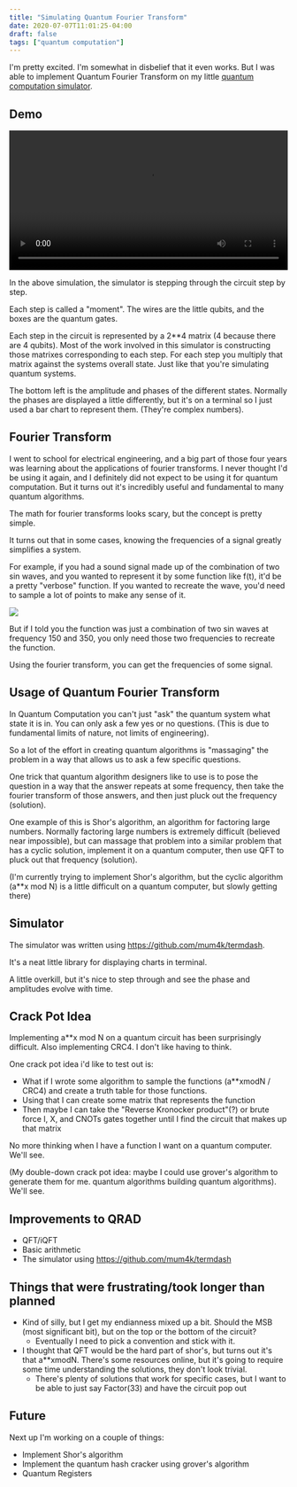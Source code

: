 ```yaml
---
title: "Simulating Quantum Fourier Transform"
date: 2020-07-07T11:01:25-04:00
draft: false
tags: ["quantum computation"]
---
```


I'm pretty excited. I'm somewhat in disbelief that it even works. But I was able to implement Quantum Fourier Transform on my little [quantum computation simulator](https://github.com/c0nrad/qrad).

<!--more-->

## Demo

<div style="text-align: center">
<video controls src="/iqft.mp4" style="width: 100%;" autoplay loop ></video>
</div>

In the above simulation, the simulator is stepping through the circuit step by step. 

Each step is called a "moment". The wires are the little qubits, and the boxes are the quantum gates.

Each step in the circuit is represented by a 2**4 matrix (4 because there are 4 qubits). Most of the work involved in this simulator is constructing those matrixes corresponding to each step. For each step you multiply that matrix against the systems overall state. Just like that you're simulating quantum systems.

The bottom left is the amplitude and phases of the different states. Normally the phases are displayed a little differently, but it's on a terminal so I just used a bar chart to represent them. (They're complex numbers).

## Fourier Transform

I went to school for electrical engineering, and a big part of those four years was learning about the applications of fourier transforms. I never thought I'd be using it again, and I definitely did not expect to be using it for quantum computation. But it turns out it's incredibly useful and fundamental to many quantum algorithms.

The math for fourier transforms looks scary, but the concept is pretty simple. 

It turns out that in some cases, knowing the frequencies of a signal greatly simplifies a system. 

For example, if you had a sound signal made up of the combination of two sin waves, and you wanted to represent it by some function like f(t), it'd be a pretty "verbose" function. If you wanted to recreate the wave, you'd need to sample a lot of points to make any sense of it. 

<img src="/fourier.png">

But if I told you the function was just a combination of two sin waves at frequency 150 and 350, you only need those two frequencies to recreate the function.

Using the fourier transform, you can get the frequencies of some signal.

## Usage of Quantum Fourier Transform

In Quantum Computation you can't just "ask" the quantum system what state it is in. You can only ask a few yes or no questions. (This is due to fundamental limits of nature, not limits of engineering).

So a lot of the effort in creating quantum algorithms is "massaging" the problem in a way that allows us to ask a few specific questions.

One trick that quantum algorithm designers like to use is to pose the question in a way that the answer repeats at some frequency, then take the fourier transform of those answers, and then just pluck out the frequency (solution).

One example of this is Shor's algorithm, an algorithm for factoring large numbers. Normally factoring large numbers is extremely difficult (believed near impossible), but can massage that problem into a similar problem that has a cyclic solution, implement it on a quantum computer, then use QFT to pluck out that frequency (solution).

(I'm currently trying to implement Shor's algorithm, but the cyclic algorithm (a**x mod N) is a little difficult on a quantum computer, but slowly getting there)

## Simulator

The simulator was written using https://github.com/mum4k/termdash.

It's a neat little library for displaying charts in terminal.

A little overkill, but it's nice to step through and see the phase and amplitudes evolve with time.

## Crack Pot Idea

Implementing a**x mod N on a quantum circuit has been surprisingly difficult. Also implementing CRC4. I don't like having to think. 

One crack pot idea i'd like to test out is:
* What if I wrote some algorithm to sample the functions (a**xmodN / CRC4) and create a truth table for those functions.
* Using that I can create some matrix that represents the function
* Then maybe I can take the "Reverse Kronocker product"(?) or brute force I, X, and CNOTs gates together until I find the circuit that makes up that matrix

No more thinking when I have a function I want on a quantum computer. We'll see.

(My double-down crack pot idea: maybe I could use grover's algorithm to generate them for me. quantum algorithms building quantum algorithms). We'll see.

## Improvements to QRAD

* QFT/iQFT
* Basic arithmetic
* The simulator using https://github.com/mum4k/termdash

## Things that were frustrating/took longer than planned

* Kind of silly, but I get my endianness mixed up a bit. Should the MSB (most significant bit), but on the top or the bottom of the circuit?
    * Eventually I need to pick a convention and stick with it.
* I thought that QFT would be the hard part of shor's, but turns out it's that a**xmodN. There's some resources online, but it's going to require some time understanding the solutions, they don't look trivial. 
    * There's plenty of solutions that work for specific cases, but I want to be able to just say Factor(33) and have the circuit pop out

## Future

Next up I'm working on a couple of things:

* Implement Shor's algorithm
* Implement the quantum hash cracker using grover's algorithm
* Quantum Registers